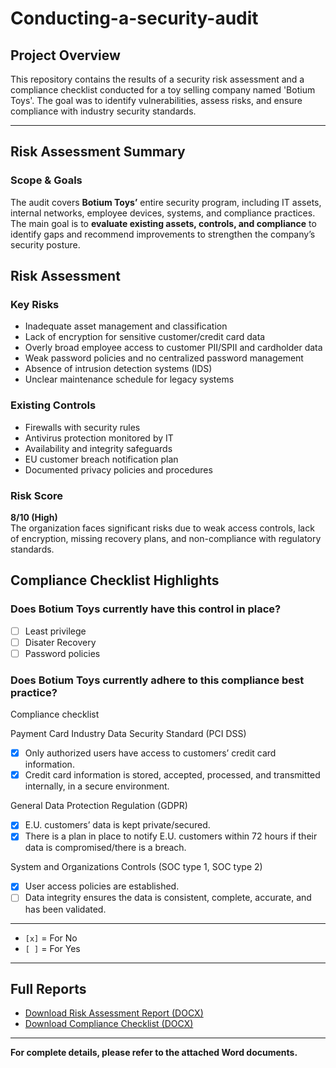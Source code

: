 # Conducting-a-security-audit
 
## Project Overview
This repository contains the results of a security risk assessment and a compliance checklist conducted for a toy selling company named 'Botium Toys'. The goal was to identify vulnerabilities, assess risks, and ensure compliance with industry security standards.

---
## Risk Assessment Summary

### Scope & Goals

The audit covers **Botium Toys’** entire security program, including IT assets, internal networks, employee devices, systems, and compliance practices.
The main goal is to **evaluate existing assets, controls, and compliance** to identify gaps and recommend improvements to strengthen the company’s security posture.

## Risk Assessment

### Key Risks

- Inadequate asset management and classification
- Lack of encryption for sensitive customer/credit card data
- Overly broad employee access to customer PII/SPII and cardholder data
- Weak password policies and no centralized password management
- Absence of intrusion detection systems (IDS)
- Unclear maintenance schedule for legacy systems

### Existing Controls

- Firewalls with security rules
- Antivirus protection monitored by IT
- Availability and integrity safeguards
- EU customer breach notification plan
- Documented privacy policies and procedures

### Risk Score

**8/10 (High)**  
The organization faces significant risks due to weak access controls, lack of encryption, missing recovery plans, and non-compliance with regulatory standards.

## Compliance Checklist Highlights

### Does Botium Toys currently have this control in place?
- [ ] Least privilege
- [ ] Disater Recovery
- [ ] Password policies
  
### Does Botium Toys currently adhere to this compliance best practice?

Compliance checklist

Payment Card Industry Data Security Standard (PCI DSS)
- [x] Only authorized users have access to customers’ credit card information. 
- [x] Credit card information is stored, accepted, processed, and transmitted internally, in a secure environment.

General Data Protection Regulation (GDPR)
- [x] E.U. customers’ data is kept private/secured.
- [x] There is a plan in place to notify E.U. customers within 72 hours if their data is compromised/there is a breach.

System and Organizations Controls (SOC type 1, SOC type 2) 
- [x] User access policies are established.
- [ ] Data integrity ensures the data is consistent, complete, accurate, and has been validated.

---
  
- `[x]` = For No 
- `[ ]` = For Yes
---
## Full Reports

- [Download Risk Assessment Report (DOCX)](risk_assessment.docx)
- [Download Compliance Checklist (DOCX)](compliance_checklist.docx)

---

**For complete details, please refer to the attached Word documents.**
